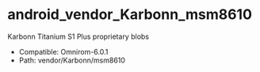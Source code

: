 # android_vendor_Karbonn_msm8610
Karbonn Titanium S1 Plus proprietary blobs 
- Compatible: Omnirom-6.0.1
- Path: vendor/Karbonn/msm8610